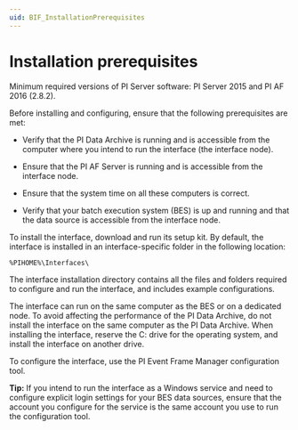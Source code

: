 ```yaml
---
uid: BIF_InstallationPrerequisites
---
```


<!-- Mark Bishop 6/8/21: Modified framework topic -->

# Installation prerequisites

<!-- Static topic. No modifications usually required -->

Minimum required versions of PI Server software: PI Server 2015 and PI AF 2016 (2.8.2).

Before installing and configuring, ensure that the following prerequisites are met:

* Verify that the PI Data Archive is running and is accessible from the computer where you intend to run the interface (the interface node).

* Ensure that the PI AF Server is running and is accessible from the interface node.

* Ensure that the system time on all these computers is correct.

* Verify that your batch execution system (BES) is up and running and that the data source is accessible from the interface node.

To install the interface, download and run its setup kit. By default, the interface is installed in an interface-specific folder in the following location:

`%PIHOME%\Interfaces\`

The interface installation directory contains all the files and folders required to configure and run the interface, and includes example configurations.

The interface can run on the same computer as the BES or on a dedicated node. To avoid affecting the performance of the PI Data Archive, do not install the interface on the same computer as the PI Data Archive. When installing the interface, reserve the C: drive for the operating system, and install the interface on another drive.

<!-- 

MB 6/8/21: This paragraph doesn't apply to ABB-800xA

If the data source is Microsoft SQL Server, you must install the Microsoft SQL Native Client on the interface node. You can download the client from the MSDN web site. If the data source is an Oracle database, you must install the corresponding version of Oracle Provider for OLE DB.

 -->

To configure the interface, use the PI Event Frame Manager configuration tool.
    
**Tip:** If you intend to run the interface as a Windows service and need to configure explicit login settings for your BES data sources, ensure that the account you configure for the service is the same account you use to run the configuration tool.
